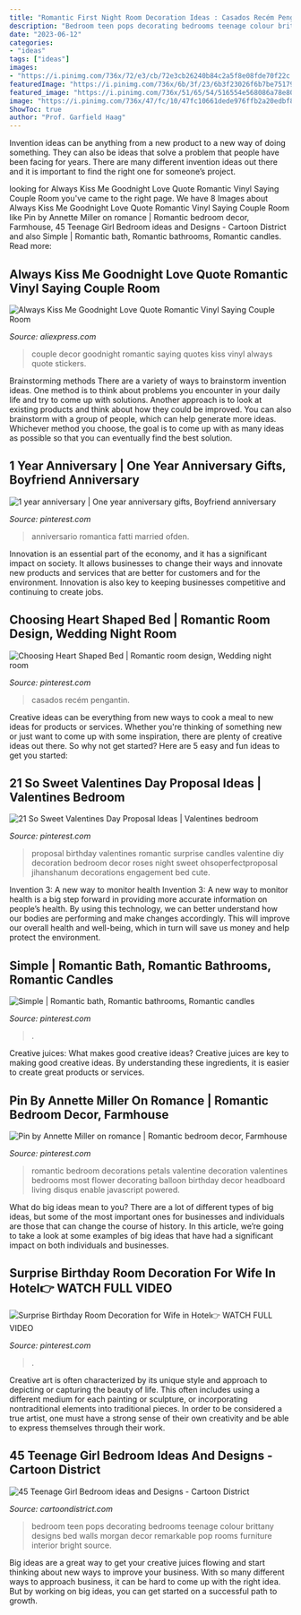 ```yaml
---
title: "Romantic First Night Room Decoration Ideas : Casados Recém Pengantin"
description: "Bedroom teen pops decorating bedrooms teenage colour brittany designs bed walls morgan decor remarkable pop rooms furniture interior bright source"
date: "2023-06-12"
categories:
- "ideas"
tags: ["ideas"]
images:
- "https://i.pinimg.com/736x/72/e3/cb/72e3cb26240b84c2a5f8e08fde70f22c.jpg"
featuredImage: "https://i.pinimg.com/736x/6b/3f/23/6b3f23026f6b7be751796ac05b554a7e.jpg"
featured_image: "https://i.pinimg.com/736x/51/65/54/516554e568086a78e80c102c580616f5.jpg"
image: "https://i.pinimg.com/736x/47/fc/10/47fc10661dede976ffb2a20edbf88297--newlywed-bedroom-birthday-surprises.jpg"
ShowToc: true
author: "Prof. Garfield Haag"
---
```



Invention ideas can be anything from a new product to a new way of doing something. They can also be ideas that solve a problem that people have been facing for years. There are many different invention ideas out there and it is important to find the right one for someone’s project.

	

		
looking for Always Kiss Me Goodnight Love Quote Romantic Vinyl Saying Couple Room you've came to the right page. We have 8 Images about Always Kiss Me Goodnight Love Quote Romantic Vinyl Saying Couple Room like Pin by Annette Miller on romance | Romantic bedroom decor, Farmhouse, 45 Teenage Girl Bedroom ideas and Designs - Cartoon District and also Simple | Romantic bath, Romantic bathrooms, Romantic candles. Read more:
		
    
## Always Kiss Me Goodnight Love Quote Romantic Vinyl Saying Couple Room

<img loading=lazy src="https://ae01.alicdn.com/kf/HTB1Tu8.KFXXXXbrXXXXq6xXFXXXC/Always-Kiss-Me-Goodnight-Love-Quote-Romantic-Vinyl-Saying-Couple-Room-Decor-34-x-18-M.jpg" onerror="this.onerror=null;this.src='https://tse4.mm.bing.net/th?id=OIP.OZv3_KZLGUdrIoBMsQsDSwHaHa&amp;pid=15.1';" alt="Always Kiss Me Goodnight Love Quote Romantic Vinyl Saying Couple Room">

_Source: aliexpress.com_

>couple decor goodnight romantic saying quotes kiss vinyl always quote stickers. 

	

Brainstorming methods
There are a variety of ways to brainstorm invention ideas. One method is to think about problems you encounter in your daily life and try to come up with solutions. Another approach is to look at existing products and think about how they could be improved. You can also brainstorm with a group of people, which can help generate more ideas. Whichever method you choose, the goal is to come up with as many ideas as possible so that you can eventually find the best solution.

    
## 1 Year Anniversary | One Year Anniversary Gifts, Boyfriend Anniversary

<img loading=lazy src="https://i.pinimg.com/736x/6b/3f/23/6b3f23026f6b7be751796ac05b554a7e.jpg" onerror="this.onerror=null;this.src='https://tse4.mm.bing.net/th?id=OIP.RGZCQWBWfUJmAvTTEsCMawHaJ3&amp;pid=15.1';" alt="1 year anniversary | One year anniversary gifts, Boyfriend anniversary">

_Source: pinterest.com_

>anniversario romantica fatti married ofden. 

	

Innovation is an essential part of the economy, and it has a significant impact on society. It allows businesses to change their ways and innovate new products and services that are better for customers and for the environment. Innovation is also key to keeping businesses competitive and continuing to create jobs.

    
## Choosing Heart Shaped Bed | Romantic Room Design, Wedding Night Room

<img loading=lazy src="https://i.pinimg.com/736x/51/65/54/516554e568086a78e80c102c580616f5.jpg" onerror="this.onerror=null;this.src='https://tse4.mm.bing.net/th?id=OIP.tF9UQMADP1Ep8eMRbViRRAHaFj&amp;pid=15.1';" alt="Choosing Heart Shaped Bed | Romantic room design, Wedding night room">

_Source: pinterest.com_

>casados recém pengantin. 

	

Creative ideas can be everything from new ways to cook a meal to new ideas for products or services. Whether you're thinking of something new or just want to come up with some inspiration, there are plenty of creative ideas out there. So why not get started? Here are 5 easy and fun ideas to get you started: 

    
## 21 So Sweet Valentines Day Proposal Ideas | Valentines Bedroom

<img loading=lazy src="https://i.pinimg.com/736x/93/8a/e1/938ae15b4b085f4d157360d071287412.jpg" onerror="this.onerror=null;this.src='https://tse1.mm.bing.net/th?id=OIP.yuqmzT6Dvrm4viOGAFeiZwHaLG&amp;pid=15.1';" alt="21 So Sweet Valentines Day Proposal Ideas | Valentines bedroom">

_Source: pinterest.com_

>proposal birthday valentines romantic surprise candles valentine diy decoration bedroom decor roses night sweet ohsoperfectproposal jihanshanum decorations engagement bed cute. 

	

Invention 3: A new way to monitor health
Invention 3: A new way to monitor health is a big step forward in providing more accurate information on people’s health. By using this technology, we can better understand how our bodies are performing and make changes accordingly. This will improve our overall health and well-being, which in turn will save us money and help protect the environment.

    
## Simple | Romantic Bath, Romantic Bathrooms, Romantic Candles

<img loading=lazy src="https://i.pinimg.com/originals/e5/c5/67/e5c5670ae7811387ff540bd1d26db58f.jpg" onerror="this.onerror=null;this.src='https://tse3.mm.bing.net/th?id=OIP.SRjy63S8blVaKl63eyP6vwHaLH&amp;pid=15.1';" alt="Simple | Romantic bath, Romantic bathrooms, Romantic candles">

_Source: pinterest.com_

>. 

	

Creative juices: What makes good creative ideas?
Creative juices are key to making good creative ideas. By understanding these ingredients, it is easier to create great products or services.

    
## Pin By Annette Miller On Romance | Romantic Bedroom Decor, Farmhouse

<img loading=lazy src="https://i.pinimg.com/736x/47/fc/10/47fc10661dede976ffb2a20edbf88297--newlywed-bedroom-birthday-surprises.jpg" onerror="this.onerror=null;this.src='https://tse2.mm.bing.net/th?id=OIP.U_498BqRE3SXaGt6fbyENgHaLH&amp;pid=15.1';" alt="Pin by Annette Miller on romance | Romantic bedroom decor, Farmhouse">

_Source: pinterest.com_

>romantic bedroom decorations petals valentine decoration valentines bedrooms most flower decorating balloon birthday decor headboard living disqus enable javascript powered. 

	

What do big ideas mean to you?
There are a lot of different types of big ideas, but some of the most important ones for businesses and individuals are those that can change the course of history. In this article, we’re going to take a look at some examples of big ideas that have had a significant impact on both individuals and businesses.

    
## Surprise Birthday Room Decoration For Wife In Hotel👉 WATCH FULL VIDEO

<img loading=lazy src="https://i.pinimg.com/736x/72/e3/cb/72e3cb26240b84c2a5f8e08fde70f22c.jpg" onerror="this.onerror=null;this.src='https://tse1.mm.bing.net/th?id=OIP.C_LwjbFHOV2zTkgl6RbCkwHaHa&amp;pid=15.1';" alt="Surprise Birthday Room Decoration for Wife in Hotel👉 WATCH FULL VIDEO">

_Source: pinterest.com_

>. 

	

Creative art is often characterized by its unique style and approach to depicting or capturing the beauty of life. This often includes using a different medium for each painting or sculpture, or incorporating nontraditional elements into traditional pieces. In order to be considered a true artist, one must have a strong sense of their own creativity and be able to express themselves through their work.

    
## 45 Teenage Girl Bedroom Ideas And Designs - Cartoon District

<img loading=lazy src="http://www.cartoondistrict.com/wp-content/uploads/2016/02/Teenage-Girl-Bedroom-ideas25.jpg" onerror="this.onerror=null;this.src='https://tse3.mm.bing.net/th?id=OIP.x7Jejt5nzkByu9jhh9V71AHaK3&amp;pid=15.1';" alt="45 Teenage Girl Bedroom ideas and Designs - Cartoon District">

_Source: cartoondistrict.com_

>bedroom teen pops decorating bedrooms teenage colour brittany designs bed walls morgan decor remarkable pop rooms furniture interior bright source. 

	

Big ideas are a great way to get your creative juices flowing and start thinking about new ways to improve your business. With so many different ways to approach business, it can be hard to come up with the right idea. But by working on big ideas, you can get started on a successful path to growth.

